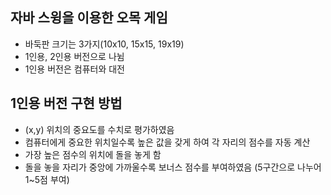 ## 자바 스윙을 이용한 오목 게임
+ 바둑판 크기는 3가지(10x10, 15x15, 19x19)
+ 1인용, 2인용 버전으로 나뉨
+ 1인용 버전은 컴퓨터와 대전

## 1인용 버전 구현 방법
+ (x,y) 위치의 중요도를 수치로 평가하였음
+ 컴퓨터에게 중요한 위치일수록 높은 값을 갖게 하여 각 자리의 점수를 자동 계산
+ 가장 높은 점수의 위치에 돌을 놓게 함
+ 돌을 놓을 자리가 중앙에 가까울수록 보너스 점수를 부여하였음 (5구간으로 나누어 1~5점 부여)
